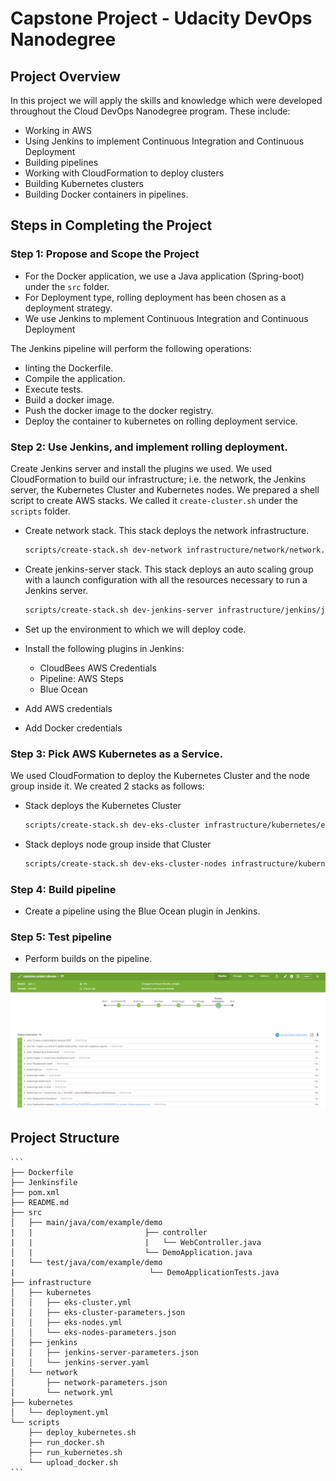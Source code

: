 # Capstone Project - Udacity DevOps Nanodegree 

## Project Overview

In this project we will apply the skills and knowledge which were developed throughout the Cloud DevOps Nanodegree program. These include:

- Working in AWS
- Using Jenkins to implement Continuous Integration and Continuous Deployment
- Building pipelines
- Working with CloudFormation to deploy clusters
- Building Kubernetes clusters
- Building Docker containers in pipelines.

## Steps in Completing the Project
### Step 1: Propose and Scope the Project
- For the Docker application, we use a Java application (Spring-boot) under the `src` folder.
- For Deployment type, rolling deployment has been chosen as a deployment strategy.
- We use Jenkins to mplement Continuous Integration and Continuous Deployment

The Jenkins pipeline will perform the following operations:
* linting the Dockerfile.
* Compile the application.
* Execute tests.
* Build a docker image.
* Push the docker image to the docker registry.
* Deploy the container to kubernetes on rolling deployment service. 

### Step 2: Use Jenkins, and implement rolling deployment. 
Create Jenkins server and install the plugins we used. We used CloudFormation to build our infrastructure; i.e. the network, the Jenkins server, the Kubernetes Cluster and Kubernetes nodes. We prepared a shell script to create AWS stacks. We called it `create-cluster.sh` under the `scripts` folder.

- Create network stack. This stack deploys the network infrastructure.

    ```bash
    scripts/create-stack.sh dev-network infrastructure/network/network.yml infrastructure/network/network-parameters.json
    ```
- Create jenkins-server stack. This stack deploys an auto scaling group with a launch configuration with all the resources necessary to run a Jenkins server.

    ```bash
    scripts/create-stack.sh dev-jenkins-server infrastructure/jenkins/jenkins-server.yml infrastructure/jenkins/jenkins-server-parameters.json
    ```
- Set up the environment to which we will deploy code.
- Install the following plugins in Jenkins:
  - CloudBees AWS Credentials
  - Pipeline: AWS Steps
  - Blue Ocean
- Add AWS credentials
- Add Docker credentials

### Step 3: Pick AWS Kubernetes as a Service.
We used CloudFormation to deploy the Kubernetes Cluster and the node group inside it. We created 2 stacks as follows:

- Stack deploys the Kubernetes Cluster

    ```bash
    scripts/create-stack.sh dev-eks-cluster infrastructure/kubernetes/eks-cluster.yml infrastructure/kubernetes/eks-cluster-parameters.json
     ```
 - Stack deploys node group inside that Cluster
 
    ```bash 
    scripts/create-stack.sh dev-eks-cluster-nodes infrastructure/kubernetes/eks-nodes.yml  infrastructure/kubernetes/eks-nodes-parameters.json
     ```

### Step 4: Build pipeline
- Create a pipeline using the Blue Ocean plugin in Jenkins.

### Step 5: Test pipeline
- Perform builds on the pipeline.

![Test pipeline](screenshots/pipeline-jenkins.png)

## Project Structure

    ```
    ├── Dockerfile
    ├── Jenkinsfile
    ├── pom.xml
    ├── README.md
    ├── src
    │   ├── main/java/com/example/demo
    |   |                         ├── controller
    |   |                         |   └── WebController.java
    │   |                         └── DemoApplication.java   
    |   └── test/java/com/example/demo
    |                              └── DemoApplicationTests.java
    ├── infrastructure
    │   ├── kubernetes
    │   │   ├── eks-cluster.yml
    │   │   ├── eks-cluster-parameters.json 
    │   │   ├── eks-nodes.yml
    │   │   └── eks-nodes-parameters.json
    │   ├── jenkins
    │   │   ├── jenkins-server-parameters.json
    │   │   └── jenkins-server.yaml
    │   └── network
    │       ├── network-parameters.json
    │       └── network.yml
    ├── kubernetes
    │   └── deployment.yml
    └── scripts
        ├── deploy_kubernetes.sh
        ├── run_docker.sh
        ├── run_kubernetes.sh
        └── upload_docker.sh
    ```
